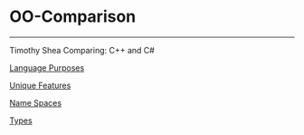# OO-Comparison
-------------------------
Timothy Shea
Comparing: C++ and C#

[Language Purposes](language_purpose.md)

[Unique Features](unique_features.md)

[Name Spaces](name_spaces.md)

[Types](types.md)